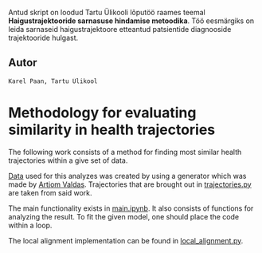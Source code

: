 Antud skript on loodud Tartu Ülikooli lõputöö raames teemal **Haigustrajektooride sarnasuse hindamise metoodika**.
Töö eesmärgiks on leida sarnaseid haigustrajektoore etteantud patsientide diagnooside trajektooride hulgast.

## Autor
	Karel Paan, Tartu Ülikool

# Methodology for evaluating similarity in health trajectories
The following work consists of a method for finding most similar health trajectories within a give set of data.

[Data](./diagnoses.csv) used for this analyzes was created by using a generator which was made by [Artjom Valdas].
Trajectories that are brought out in [trajectories.py](./trajectories.py) are taken from said work.

The main functionality exists in [main.ipynb](./main.ipynb). It also consists of functions for analyzing the result. To fit the given model, one should place the code within a loop.

The local alignment implementation can be found in
[local_alignment.py](./local_alignment.py).



[Artjom Valdas]: https://github.com/valart/diagnoses-synthesis